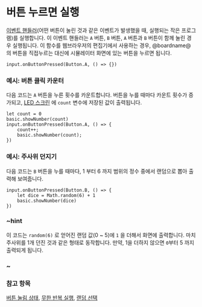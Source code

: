 # 버튼 누르면 실행

[이벤트 핸들러](/reference/event-handler)(어떤 버튼이 눌린 것과 같은 이벤트가 발생했을 때, 실행되는 작은 프로그램)를 실행합니다. 이 이벤트 핸들러는 `A` 버튼, `B` 버튼, `A` 버튼과 `B` 버튼이 함께 눌린 경우 실행됩니다. 이 함수를 웹브라우저의 편집기에서 사용하는 경우, @boardname@ 의 버튼을 직접누르는 대신에 시뮬레이터 화면에 있는 버튼을 누르면 됩니다.

```sig
input.onButtonPressed(Button.A, () => {})
```

### 예시: 버튼 클릭 카운터

다음 코드는 `A` 버튼을 누른 횟수를 카운트합니다. 버튼을 누를 때마다 카운트 횟수가 증가되고, [LED 스크린](/device/screen) 에 `count` 변수에 저장된 값이 출력됩니다.

```blocks
let count = 0
basic.showNumber(count)
input.onButtonPressed(Button.A, () => {
    count++;
    basic.showNumber(count);
})
```

### 예시: 주사위 던지기

다음 코드는 `B` 버튼을 누를 때마다, 1 부터 6 까지 범위의 정수 중에서 랜덤으로 뽑아 출력해 보여줍니다.

```blocks
input.onButtonPressed(Button.B, () => {
    let dice = Math.random(6) + 1
    basic.showNumber(dice)
})
```

### ~hint

이 코드는 `random(6)` 로 얻어진 랜덤 값(0 ~ 5)에 `1` 을 더해서 화면에 출력합니다. 마치 주사위를 1개 던진 것과 같은 형태로 동작합니다. 만약, 1을 더하지 않으면 `0`부터 5 까지 출력되게 됩니다.

### ~

### 참고 항목

[버튼 눌림 상태](/reference/input/button-is-pressed), [무한 반복 실행](/reference/basic/forever), [랜덤 선택](/blocks/math)